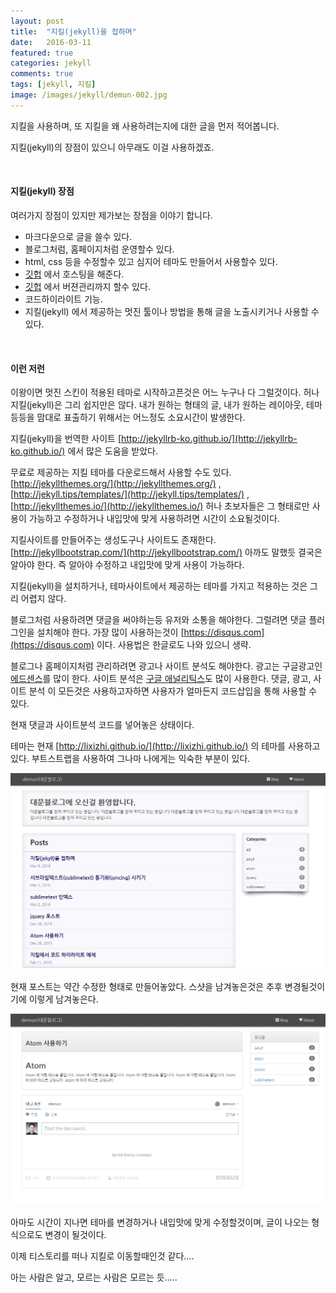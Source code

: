 ```yaml
---
layout: post
title:  "지킬(jekyll)을 접하며"
date:   2016-03-11
featured: true
categories: jekyll
comments: true
tags: [jekyll, 지킬]
image: /images/jekyll/demun-002.jpg
---
```



지킬을 사용하며, 또 지킬을 왜 사용하려는지에 대한 글을 먼저 적어봅니다.


지킬(jekyll)의 장점이 있으니 아무래도 이걸 사용하겠죠.

<br>

#### 지킬(jekyll) 장점

여러가지 장점이 있지만 제가보는 장점을 이야기 합니다.

- 마크다운으로 글을 쓸수 있다.
- 블로그처럼, 홈페이지처럼 운영할수 있다.
- html, css 등을 수정할수 있고 심지어 테마도 만들어서 사용할수 있다.
- [깃헙](https://github.com/) 에서 호스팅을 해준다.
- [깃헙](https://github.com/) 에서 버젼관리까지 할수 있다.
- 코드하이라이트 기능.
- 지킬(jekyll) 에서 제공하는 멋진 툴이나 방법을 통해 글을 노출시키거나 사용할 수 있다.


<br>

#### 이런 저런

이왕이면 멋진 스킨이 적용된 테마로 시작하고픈것은 어느 누구나 다 그럴것이다.
허나 지킬(jekyll)은 그리 쉽지만은 않다. 내가 원하는 형태의 글, 내가 원하는 레이아웃, 테마 등등을 맘대로 표출하기 위해서는 어느정도 소요시간이 발생한다.

지킬(jekyll)을 번역한 사이트 [http://jekyllrb-ko.github.io/](http://jekyllrb-ko.github.io/) 에서 많은 도움을 받았다.

무료로 제공하는 지킬 테마를 다운로드해서 사용할 수도 있다. [http://jekyllthemes.org/](http://jekyllthemes.org/) , [http://jekyll.tips/templates/](http://jekyll.tips/templates/) , [http://jekyllthemes.io/](http://jekyllthemes.io/)
허나 초보자들은 그 형태로만 사용이 가능하고 수정하거나 내입맛에 맞게 사용하려면 시간이 소요될것이다.

지킬사이트를 만들어주는 생성도구나 사이트도 존재한다. [http://jekyllbootstrap.com/](http://jekyllbootstrap.com/)
아까도 말했듯 결국은 알아야 한다.
즉 알아야 수정하고 내입맛에 맞게 사용이 가능하다.

지킬(jekyll)을 설치하거나, 테마사이트에서 제공하는 테마를 가지고 적용하는 것은 그리 어렵지 않다.

블로그처럼 사용하려면 댓글을 써야하는등 유저와 소통을 해야한다.
그럴려면 댓글 플러그인을 설치해야 한다.
가장 많이 사용하는것이 [https://disqus.com](https://disqus.com) 이다. 사용법은 한글로도 나와 있으니 생략.

블로그나 홈페이지처럼 관리하려면 광고나 사이트 분석도 해야한다.
광고는 구글광고인 [에드센스](https://www.google.com/adsense)를 많이 한다.
사이트 분석은 [구글 애널리틱스](https://www.google.com/analytics)도 많이 사용한다.
댓글, 광고, 사이트 분석 이 모든것은 사용하고자하면 사용자가 얼마든지 코드삽입을 통해 사용할 수 있다.

현재 댓글과 사이트분석 코드를 넣어놓은 상태이다.


테마는 현재 [http://lixizhi.github.io/](http://lixizhi.github.io/) 의 테마를 사용하고 있다.
부트스트랩을 사용하여 그나마 나에게는 익숙한 부분이 있다.

![현재테마](/images/jekyll/demun-001.jpg)


현재 포스트는 약간 수정한 형태로 만들어놓았다. 스샷을 남겨놓은것은 추후 변경될것이기에 이렇게 남겨놓은다.

![현재테마](/images/jekyll/demun-002.jpg)

아마도 시간이 지나면 테마를 변경하거나 내입맛에 맞게 수정할것이며, 글이 나오는 형식으로도 변경이 될것이다.

이제 티스토리를 떠나 지킬로 이동할때인것 같다....

아는 사람은 알고, 모르는 사람은 모르는 듯.....
